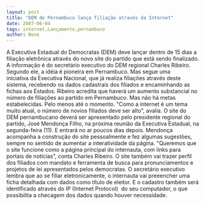 ```yaml
---
layout: post
title: "DEM de Pernambuco lança filiação através da Internet"
date: 2007-06-04
tags: internet,Lançamento,pernambuco
author: None
---
```

A&nbsp;Executiva Estadual do Democratas&nbsp;(DEM) deve lan&ccedil;ar dentro de 15 dias a filia&ccedil;&atilde;o eletr&ocirc;nica atrav&eacute;s do novo site do partido que est&aacute; sendo finalizado. A informa&ccedil;&atilde;o &eacute; do secret&aacute;rio executivo do DEM regional Charles Ribeiro.
Segundo ele, a id&eacute;ia &eacute; pioneira em Pernambuco. Mas segue uma iniciativa&nbsp;da Executiva Nacional, que j&aacute; realiza filia&ccedil;&otilde;es atrav&eacute;s deste sistema, recebendo os dados cadastrais dos filiados e encaminhando as fichas aos Estados. 
Ribeiro acredita que haver&aacute; um aumento substancial no n&uacute;mero de filia&ccedil;&otilde;es ao partido em Pernambuco. Mas n&atilde;o h&aacute; metas estabelecidas. Pelo menos at&eacute; o momento. &quot;Como a internet &eacute; um tema muito atual, o n&uacute;mero de novios filiados deve ser alto&quot;, avalia.
O site do DEM&nbsp;pernambucano dever&aacute; ser apresentado pelo presidente&nbsp;regional do partido, Jos&eacute; Mendon&ccedil;a Filho, na pr&oacute;xima reuni&atilde;o da Executiva Estadual, na segunda-feira (11). E entrar&aacute; no ar poucos dias depois.
Mendon&ccedil;a acompanha a constru&ccedil;&atilde;o do site pessoalmente e fez algumas sugest&otilde;es, sempre no sentido de aumentar a interatividade da p&aacute;gina.
&quot;Queremos que o site funcione como a p&aacute;gina principal do internauta, com links para portais&nbsp;de not&iacute;cias&quot;, conta Charles Ribeiro. O site tamb&eacute;m vai trazer perfil dos filiados com mandato e ferramenta de busca para pronunciamentos e projetos de lei apresentados pelos democratas.
O secret&aacute;rio executivo lembra que ao se filiar eletronicamente, o internauta vai preeencher uma ficha detalhada com dados como t&iacute;tulo de eleitor.&nbsp;E o cadastro tamb&eacute;m ser&aacute; identificado atrav&eacute;s do IP (Internet Protocol)&nbsp;&nbsp;do seu computador, o que possibilita a checagem dos dados quando houver necessidade. 